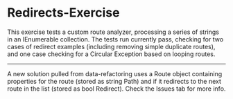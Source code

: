 # Redirects-Exercise

This exercise tests a custom route analyzer, processing a series of strings in an IEnumerable collection. The tests run currently pass, checking for two cases of redirect examples (including removing simple duplicate routes), and one case checking for a Circular Exception based on looping routes.

---

A new solution pulled from data-refactoring uses a Route object containing properties for the route (stored as string Path) and if it redirects to the next route in the list (stored as bool Redirect). Check the Issues tab for more info.
